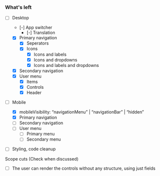 ### What's left

- [ ] Desktop

  - [-] App switcher
    - [-] Translation
  - [x] Primary navigation
    - [x] Seperators
    - [x] Icons
      - [x] Icons and labels
      - [x] Icons and dropdowns
      - [x] Icons and labels and dropdowns
  - [x] Secondary navigation
  - [x] User menu
    - [x] Items
    - [x] Controls
    - [x] Header

- [ ] Mobile

  - [x] mobileVisibility: “navigationMenu” | “navigationBar” | “hidden”
  - [x] Primary navigation
  - [ ] Secondary navigation
  - [ ] User menu
    - [ ] Primary menu
    - [ ] Secondary menu

- [ ] Styling, code cleanup

Scope cuts (Check when discussed)

- [ ] The user can render the controls without any structure, using just fields
